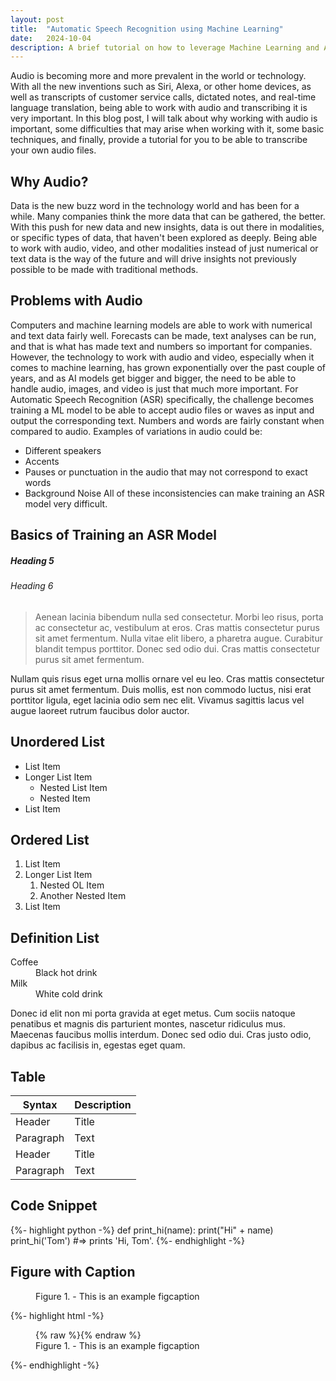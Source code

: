 ```yaml
---
layout: post
title:  "Automatic Speech Recognition using Machine Learning"
date:   2024-10-04
description: A brief tutorial on how to leverage Machine Learning and ASR to transcribe audio files.
---
```


<p class="intro"><span class="dropcap">A</span>udio is becoming more and more prevalent in the world or technology. With all the new inventions such as Siri, Alexa, or other home devices, as well as transcripts of customer service calls, dictated notes, and real-time language translation, being able to work with audio and transcribing it is very important. In this blog post, I will talk about why working with audio is important, some difficulties that may arise when working with it, some basic techniques, and finally, provide a tutorial for you to be able to transcribe your own audio files.</p>

## Why Audio?
Data is the new buzz word in the technology world and has been for a while. Many companies think the more data that can be gathered, the better. With this push for new data and new insights, data is out there in modalities, or specific types of data, that haven't been explored as deeply. Being able to work with audio, video, and other modalities instead of just numerical or text data is the way of the future and will drive insights not previously possible to be made with traditional methods.

## Problems with Audio
Computers and machine learning models are able to work with numerical and text data fairly well. Forecasts can be made, text analyses can be run, and that is what has made text and numbers so important for companies. However, the technology to work with audio and video, especially when it comes to machine learning, has grown exponentially over the past couple of years, and as AI models get bigger and bigger, the need to be able to handle audio, images, and video is just that much more important. For Automatic Speech Recognition (ASR) specifically, the challenge becomes training a ML model to be able to accept audio files or waves as input and output the corresponding text. Numbers and words are fairly constant when compared to audio. Examples of variations in audio could be:
* Different speakers
* Accents
* Pauses or punctuation in the audio that may not correspond to exact words
* Background Noise
All of these inconsistencies can make training an ASR model very difficult.

## Basics of Training an ASR Model


##### Heading 5

###### Heading 6

<blockquote>Aenean lacinia bibendum nulla sed consectetur. Morbi leo risus, porta ac consectetur ac, vestibulum at eros. Cras mattis consectetur purus sit amet fermentum. Nulla vitae elit libero, a pharetra augue. Curabitur blandit tempus porttitor. Donec sed odio dui. Cras mattis consectetur purus sit amet fermentum.</blockquote>

Nullam quis risus eget urna mollis ornare vel eu leo. Cras mattis consectetur purus sit amet fermentum. Duis mollis, est non commodo luctus, nisi erat porttitor ligula, eget lacinia odio sem nec elit. Vivamus sagittis lacus vel augue laoreet rutrum faucibus dolor auctor.

## Unordered List
* List Item
* Longer List Item
  * Nested List Item
  * Nested Item
* List Item

## Ordered List
1. List Item
2. Longer List Item
    1. Nested OL Item
    2. Another Nested Item
3. List Item

## Definition List
<dl>
  <dt>Coffee</dt>
  <dd>Black hot drink</dd>
  <dt>Milk</dt>
  <dd>White cold drink</dd>
</dl>

Donec id elit non mi porta gravida at eget metus. Cum sociis natoque penatibus et magnis dis parturient montes, nascetur ridiculus mus. Maecenas faucibus mollis interdum. Donec sed odio dui. Cras justo odio, dapibus ac facilisis in, egestas eget quam.

## Table

| Syntax      | Description |
| ----------- | ----------- |
| Header      | Title       |
| Paragraph   | Text        |
| Header      | Title       |
| Paragraph   | Text        |

## Code Snippet

{%- highlight python -%}
def print_hi(name):
  print("Hi" + name)
print_hi('Tom')
#=> prints 'Hi, Tom'.
{%- endhighlight -%}


## Figure with Caption

<figure>
	<img src="{{site.url}}/{{site.baseurl}}/assets/img/touring.jpg" alt=""> 
	<figcaption>Figure 1. - This is an example figcaption</figcaption>
</figure>


{%- highlight html -%}
<figure>
	{% raw %}<img src="{{site.url}}/{{site.baseurl}}/assets/img/touring.jpg" alt="">{% endraw %}
	<figcaption>Figure 1. - This is an example figcaption</figcaption>
</figure>
{%- endhighlight -%}

